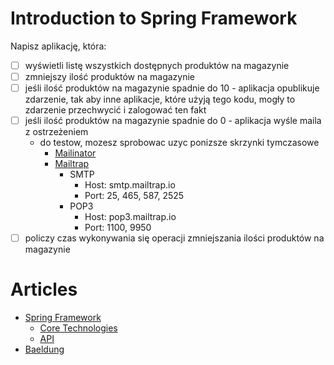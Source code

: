 # Introduction to Spring Framework

Napisz aplikację, która:

- [ ] wyświetli listę wszystkich dostępnych produktów na magazynie
- [ ] zmniejszy ilość produktów na magazynie
- [ ] jeśli ilość produktów na magazynie spadnie do 10 - aplikacja opublikuje zdarzenie, tak aby inne aplikacje, które
  użyją tego kodu, mogły to zdarzenie przechwycić i zalogować ten fakt
- [ ] jeśli ilość produktów na magazynie spadnie do 0 - aplikacja wyśle maila z ostrzeżeniem
  - do testow, mozesz sprobowac uzyc ponizsze skrzynki tymczasowe
    - [Mailinator](https://www.mailinator.com/)
    - [Mailtrap](https://mailtrap.io/)
      * SMTP
        * Host: smtp.mailtrap.io
        * Port: 25, 465, 587, 2525
      * POP3
        * Host: pop3.mailtrap.io
        * Port: 1100, 9950
- [ ] policzy czas wykonywania się operacji zmniejszania ilości produktów na magazynie

# Articles

* [Spring Framework](https://spring.io/)
  * [Core Technologies](https://docs.spring.io/spring-framework/docs/current/reference/html/core.html)
  * [API](https://docs.spring.io/spring-framework/docs/current/javadoc-api/)
* [Baeldung](https://www.baeldung.com/)

